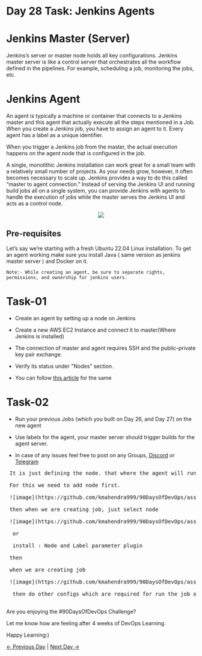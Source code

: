 # Day 28 Task: Jenkins Agents

# Jenkins Master (Server)

Jenkins’s server or master node holds all key configurations. Jenkins master server is like a control server that orchestrates all the workflow defined in the pipelines. For example, scheduling a job, monitoring the jobs, etc.

# Jenkins Agent

An agent is typically a machine or container that connects to a Jenkins master and this agent that actually execute all the steps mentioned in a Job. When you create a Jenkins job, you have to assign an agent to it. Every agent has a label as a unique identifier.

When you trigger a Jenkins job from the master, the actual execution happens on the agent node that is configured in the job.

A single, monolithic Jenkins installation can work great for a small team with a relatively small number of projects. As your needs grow, however, it often becomes necessary to scale up. Jenkins provides a way to do this called “master to agent connection.” Instead of serving the Jenkins UI and running build jobs all on a single system, you can provide Jenkins with agents to handle the execution of jobs while the master serves the Jenkins UI and acts as a control node.

 <p align="center"><img align="center" src="https://user-images.githubusercontent.com/115981550/215276859-fa140ab7-e905-41c9-8ae2-1eef577c5e72.png" /></p>

## Pre-requisites

Let’s say we’re starting with a fresh Ubuntu 22.04 Linux installation. To get an agent working make sure you install Java ( same version as jenkins master server ) and Docker on it.

`Note:-
While creating an agent, be sure to separate rights, permissions, and ownership for jenkins users. `

# Task-01

- Create an agent by setting up a node on Jenkins

- Create a new AWS EC2 Instance and connect it to master(Where Jenkins is installed)

- The connection of master and agent requires SSH and the public-private key pair exchange.
- Verify its status under "Nodes" section.

- You can follow [this article](https://www.linkedin.com/posts/chetanrakhra_devops-project-share-activity-7017885886461698048-os5f?utm_source=share&utm_medium=member_android) for the same

# Task-02

- Run your previous Jobs (which you built on Day 26, and Day 27) on the new agent

- Use labels for the agent, your master server should trigger builds for the agent server.

- In case of any issues feel free to post on any Groups, [Discord](https://discord.gg/Q6ntmMtH) or [Telegram](https://t.me/trainwithshubham)

<pre>
 It is just defining the node. that where the agent will run.

 For this we need to add node first.
 
 ![image](https://github.com/kmahendra999/90DaysOfDevOps/assets/9668316/807d0973-1c8d-4c15-8b24-08752a6d6d4f)
  
 then when we are creating job, just select node 

 ![image](https://github.com/kmahendra999/90DaysOfDevOps/assets/9668316/0ec587f7-a90b-4e90-b0b8-fe6fb621e8da)

  or 

  install : Node and Label parameter plugin

 then 

 when we are creating job

 ![image](https://github.com/kmahendra999/90DaysOfDevOps/assets/9668316/af38989f-840d-41fe-9204-3c7a9e93fcc7)

  then do other configs which are required for run the job and then run.
 
</pre>


Are you enjoying the #90DaysOfDevOps Challenge?

Let me know how are feeling after 4 weeks of DevOps Learning.

Happy Learning:)

[← Previous Day](../day27/README.md) | [Next Day →](../day29/README.md)
